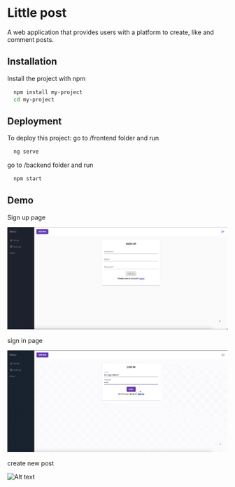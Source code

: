 # Little post

A web application that provides users with a platform to create, like and comment posts.

## Installation

Install the project with npm

```bash
  npm install my-project
  cd my-project
```

## Deployment

To deploy this project: go to /frontend folder and run

```bash
  ng serve
```

go to /backend folder and run

```bash
  npm start
```

## Demo

Sign up page

![Alt text](/images/signup.png)

sign in page

![Alt text](/images/signin.gif)

create new post

![Alt text](/images/createnew.gif)
